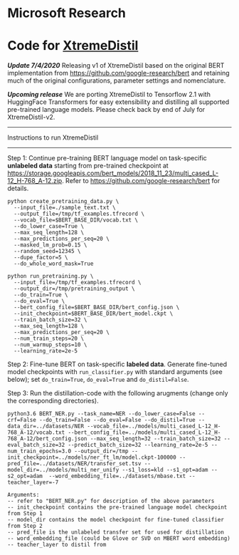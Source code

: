# Microsoft Research
# Code for [XtremeDistil](https://www.microsoft.com/en-us/research/publication/xtremedistil/)

***Update 7/4/2020*** 
Releasing v1 of XtremeDistil based on the original BERT implementation from https://github.com/google-research/bert and retaining much of the original configurations, parameter settings and nomenclature.

***Upcoming release***
We are porting XtremeDistil to Tensorflow 2.1 with HuggingFace Transformers for easy extensibility and distilling all supported pre-trained language models. Please check back by end of July for XtremeDistil-v2.


************************************************
Instructions to run XtremeDistil
************************************************

Step 1: Continue pre-training BERT language model on task-specific **unlabeled data** starting from pre-trained checkpoint at https://storage.googleapis.com/bert_models/2018_11_23/multi_cased_L-12_H-768_A-12.zip. Refer to https://github.com/google-research/bert for details.

```
python create_pretraining_data.py \
  --input_file=./sample_text.txt \
  --output_file=/tmp/tf_examples.tfrecord \
  --vocab_file=$BERT_BASE_DIR/vocab.txt \
  --do_lower_case=True \
  --max_seq_length=128 \
  --max_predictions_per_seq=20 \
  --masked_lm_prob=0.15 \
  --random_seed=12345 \
  --dupe_factor=5 \
  --do_whole_word_mask=True
```

```
python run_pretraining.py \
  --input_file=/tmp/tf_examples.tfrecord \
  --output_dir=/tmp/pretraining_output \
  --do_train=True \
  --do_eval=True \
  --bert_config_file=$BERT_BASE_DIR/bert_config.json \
  --init_checkpoint=$BERT_BASE_DIR/bert_model.ckpt \
  --train_batch_size=32 \
  --max_seq_length=128 \
  --max_predictions_per_seq=20 \
  --num_train_steps=20 \
  --num_warmup_steps=10 \
  --learning_rate=2e-5
```

Step 2: Fine-tune BERT on task-specific **labeled data**. Generate fine-tuned model checkpoints with `run_classifier.py` with standard arguments (see below); set `do_train=True`, `do_eval=True` and `do_distil=False`.

Step 3: Run the distillation-code with the following arugments (change only the corresponding directories). 

```
python3.6 BERT_NER.py --task_name=NER --do_lower_case=False --crf=False --do_train=False --do_eval=False --do_distil=True --data_dir=../datasets/NER --vocab_file=../models/multi_cased_L-12_H-768_A-12/vocab.txt --bert_config_file=../models/multi_cased_L-12_H-768_A-12/bert_config.json --max_seq_length=32 --train_batch_size=32 --eval_batch_size=32 --predict_batch_size=32 --learning_rate=2e-5 --num_train_epochs=3.0 --output_dir=/tmp --init_checkpoint=../models/ner_ft_lm/model.ckpt-100000 --pred_file=../datasets/NER/transfer_set.tsv --model_dir=../models/multi_ner_unify --s1_loss=kld --s1_opt=adam --s2_opt=adam  --word_embedding_file=../datasets/mbase.txt --teacher_layer=-7

```
```
Arguments:
-- refer to "BERT_NER.py" for description of the above parameters
-- init_checkpoint contains the pre-trained language model checkpoint from Step 1
-- model_dir contains the model checkpoint for fine-tuned classifier from Step 2
-- pred_file is the unlabeled transfer set for used for distillation
-- word_embedding_file (could be Glove or SVD on MBERT word embedding)
-- teacher_layer to distil from
```
